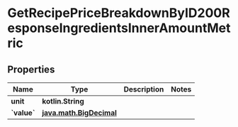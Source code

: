 
# GetRecipePriceBreakdownByID200ResponseIngredientsInnerAmountMetric

## Properties
Name | Type | Description | Notes
------------ | ------------- | ------------- | -------------
**unit** | **kotlin.String** |  | 
**&#x60;value&#x60;** | [**java.math.BigDecimal**](java.math.BigDecimal.md) |  | 



